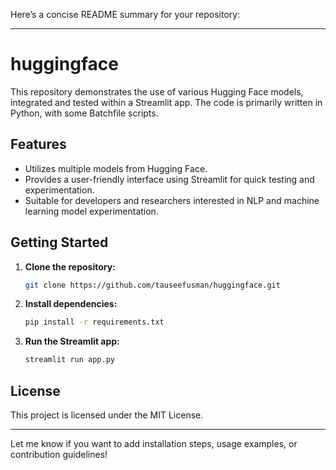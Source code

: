 Here’s a concise README summary for your repository:

---

# huggingface

This repository demonstrates the use of various Hugging Face models, integrated and tested within a Streamlit app. The code is primarily written in Python, with some Batchfile scripts.

## Features

- Utilizes multiple models from Hugging Face.
- Provides a user-friendly interface using Streamlit for quick testing and experimentation.
- Suitable for developers and researchers interested in NLP and machine learning model experimentation.

## Getting Started

1. **Clone the repository:**
   ```bash
   git clone https://github.com/tauseefusman/huggingface.git
   ```
2. **Install dependencies:**
   ```bash
   pip install -r requirements.txt
   ```
3. **Run the Streamlit app:**
   ```bash
   streamlit run app.py
   ```

## License

This project is licensed under the MIT License.

---

Let me know if you want to add installation steps, usage examples, or contribution guidelines!
